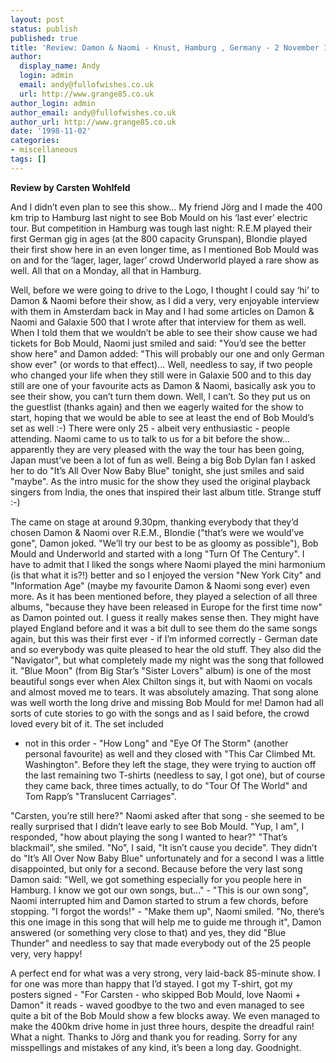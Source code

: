 ```yaml
---
layout: post
status: publish
published: true
title: 'Review: Damon & Naomi - Knust, Hamburg , Germany - 2 November 1998'
author:
  display_name: Andy
  login: admin
  email: andy@fullofwishes.co.uk
  url: http://www.grange85.co.uk
author_login: admin
author_email: andy@fullofwishes.co.uk
author_url: http://www.grange85.co.uk
date: '1998-11-02'
categories:
- miscellaneous
tags: []
---
```

**Review by Carsten Wohlfeld**

And I didn’t even plan to see this show... My friend Jörg and I made the 400
km trip to Hamburg last night to see Bob Mould on his ‘last ever’ electric
tour. But competition in Hamburg was tough last night: R.E.M played their
first German gig in ages (at the 800 capacity Grunspan), Blondie played their
first show here in an even longer time, as I mentioned Bob Mould was on and
for the ‘lager, lager, lager’ crowd Underworld played a rare show as well. All
that on a Monday, all that in Hamburg.

Well, before we were going to drive to the Logo, I thought I could say ‘hi’ to
Damon & Naomi before their show, as I did a very, very enjoyable interview
with them in Amsterdam back in May and I had some articles on Damon & Naomi
and Galaxie 500 that I wrote after that interview for them as well. When I
told them that we wouldn’t be able to see their show cause we had tickets for
Bob Mould, Naomi just smiled and said: "You’d see the better show here" and
Damon added: "This will probably our one and only German show ever" (or words
to that effect)... Well, needless to say, if two people who changed your life
when they still were in Galaxie 500 and to this day still are one of your
favourite acts as Damon & Naomi, basically ask you to see their show, you
can’t turn them down. Well, I can’t. So they put us on the guestlist (thanks
again) and then we eagerly waited for the show to start, hoping that we would
be able to see at least the end of Bob Mould’s set as well :-) There were only
25 - albeit very enthusiastic - people attending. Naomi came to us to talk to
us for a bit before the show... apparently they are very pleased with the way
the tour has been going, Japan must’ve been a lot of fun as well. Being a big
Bob Dylan fan I asked her to do "It’s All Over Now Baby Blue" tonight, she
just smiles and said "maybe". As the intro music for the show they used the
original playback singers from India, the ones that inspired their last album
title. Strange stuff :-)

The came on stage at around 9.30pm, thanking everybody that they’d chosen
Damon & Naomi over R.E.M., Blondie ("that’s were we would’ve gone", Damon
joked. "We’ll try our best to be as gloomy as possible"), Bob Mould and
Underworld and started with a long "Turn Of The Century". I have to admit that
I liked the songs where Naomi played the mini harmonium (is that what it is?!)
better and so I enjoyed the version "New York City" and "Information Age"
(maybe my favourite Damon & Naomi song ever) even more. As it has been
mentioned before, they played a selection of all three albums, "because they
have been released in Europe for the first time now" as Damon pointed out. I
guess it really makes sense then. They might have played England before and it
was a bit dull to see them do the same songs again, but this was their first
ever - if I’m informed correctly - German date and so everybody was quite
pleased to hear the old stuff. They also did the "Navigator", but what
completely made my night was the song that followed it. "Blue Moon" (from Big
Star’s "Sister Lovers" album) is one of the most beautiful songs ever when
Alex Chilton sings it, but with Naomi on vocals and almost moved me to tears.
It was absolutely amazing. That song alone was well worth the long drive and
missing Bob Mould for me! Damon had all sorts of cute stories to go with the
songs and as I said before, the crowd loved every bit of it. The set included
- not in this order - "How Long" and "Eye Of The Storm" (another personal
favourite) as well and they closed with "This Car Climbed Mt. Washington".
Before they left the stage, they were trying to auction off the last remaining
two T-shirts (needless to say, I got one), but of course they came back, three
times actually, to do "Tour Of The World" and Tom Rapp’s "Translucent
Carriages".

"Carsten, you’re still here?" Naomi asked after that song - she seemed to be
really surprised that I didn’t leave early to see Bob Mould. "Yup, I am", I
responded, "how about playing the song I wanted to hear?" "That’s blackmail",
she smiled. "No", I said, "It isn’t cause you decide". They didn’t do "It’s
All Over Now Baby Blue" unfortunately and for a second I was a little
disappointed, but only for a second. Because before the very last song Damon
said: "Well, we got something especially for you people here in Hamburg. I
know we got our own songs, but..." - "This is our own song", Naomi interrupted
him and Damon started to strum a few chords, before stopping. "I forgot the
words!" - "Make them up", Naomi smiled. "No, there’s this one image in this
song that will help me to guide me through it", Damon answered (or something
very close to that) and yes, they did "Blue Thunder" and needless to say that
made everybody out of the 25 people very, very happy!

A perfect end for what was a very strong, very laid-back 85-minute show. I for
one was more than happy that I’d stayed. I got my T-shirt, got my posters
signed - "For Carsten - who skipped Bob Mould, love Naomi + Damon" it reads -
waved goodbye to the two and even managed to see quite a bit of the Bob Mould
show a few blocks away. We even managed to make the 400km drive home in just
three hours, despite the dreadful rain! What a night. Thanks to Jörg and thank
you for reading. Sorry for any misspellings and mistakes of any kind, it’s
been a long day. Goodnight.

